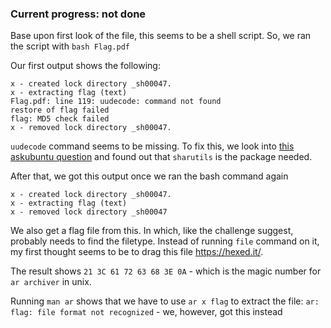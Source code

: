 ### Current progress: not done

Base upon first look of the file, this seems to be a shell script.
So, we ran the script with `bash Flag.pdf`

Our first output shows the following:
```
x - created lock directory _sh00047.
x - extracting flag (text)
Flag.pdf: line 119: uudecode: command not found
restore of flag failed
flag: MD5 check failed
x - removed lock directory _sh00047.
```

`uudecode` command seems to be missing. 
To fix this, we look into [this askubuntu question](https://askubuntu.com/questions/232440/how-do-i-install-uudecode) and found out that `sharutils` is the package needed.

After that, we got this output once we ran the bash command again
```
x - created lock directory _sh00047.
x - extracting flag (text)
x - removed lock directory _sh00047
``` 

We also get a flag file from this. In which, like the challenge suggest, probably needs to find the filetype.
Instead of running `file` command on it, my first thought seems to be to drag this file https://hexed.it/.

The result shows `21 3C 61 72 63 68 3E 0A` - which is the magic number for `ar archiver` in unix.

Running `man ar` shows that we have to use `ar x flag` to extract the file:
`ar: flag: file format not recognized` - we, however, got this instead